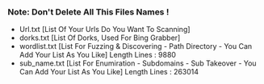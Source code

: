### Note: Don't Delete All This Files Names !
- Url.txt [List Of Your Urls Do You Want To Scanning]
- dorks.txt [List Of Dorks, Used For Bing Grabber]
- wordlist.txt [List For Fuzzing & Discovering - Path Directory - You Can Add Your List As You Like] Length Lines : 9880
- sub_name.txt [List For Enumiration - Subdomains - Sub Takeover - You Can Add Your List As You Like] Length Lines : 263014 
